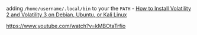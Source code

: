 
adding `/home/username/.local/bin` to your the `PATH` -  [How to Install Volatility 2 and Volatility 3 on Debian, Ubuntu, or Kali Linux](https://seanthegeek.net/1172/how-to-install-volatility-2-and-volatility-3-on-debian-ubuntu-or-kali-linux/)

https://www.youtube.com/watch?v=kMBOtaTrfio